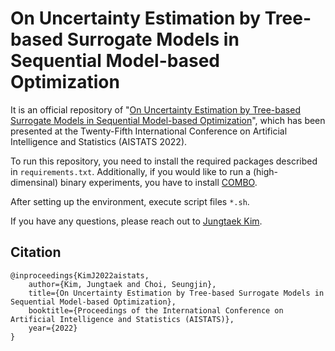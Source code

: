 # On Uncertainty Estimation by Tree-based Surrogate Models in Sequential Model-based Optimization

It is an official repository of "[On Uncertainty Estimation by Tree-based Surrogate Models in Sequential Model-based Optimization](https://arxiv.org/abs/2202.10669)", which has been presented at the Twenty-Fifth International Conference on Artificial Intelligence and Statistics (AISTATS 2022).

To run this repository, you need to install the required packages described in `requirements.txt`. Additionally, if you would like to run a (high-dimensinal) binary experiments, you have to install [COMBO](https://github.com/QUVA-Lab/COMBO).

After setting up the environment, execute script files `*.sh`.

If you have any questions, please reach out to [Jungtaek Kim](https://jungtaek.github.io).

## Citation

```
@inproceedings{KimJ2022aistats,
    author={Kim, Jungtaek and Choi, Seungjin},
    title={On Uncertainty Estimation by Tree-based Surrogate Models in Sequential Model-based Optimization},
    booktitle={Proceedings of the International Conference on Artificial Intelligence and Statistics (AISTATS)},
    year={2022}
}
```
